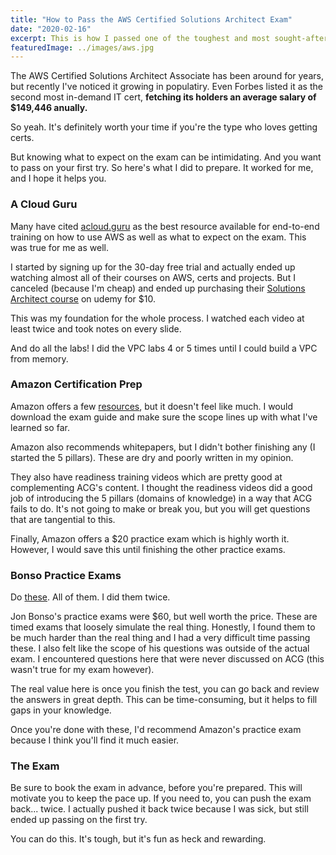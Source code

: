 ```yaml
---
title: "How to Pass the AWS Certified Solutions Architect Exam"
date: "2020-02-16"
excerpt: This is how I passed one of the toughest and most sought-after certs in the world of IT.
featuredImage: ../images/aws.jpg
---
```


The AWS Certified Solutions Architect Associate has been around for years, but recently I've noticed it growing in populatiry. Even Forbes listed it as the second most in-demand IT cert, **fetching its holders an average salary of $149,446 anually.**

So yeah. It's definitely worth your time if you're the type who loves getting certs.

But knowing what to expect on the exam can be intimidating. And you want to pass on your first try. So here's what I did to prepare. It worked for me, and I hope it helps you.

### A Cloud Guru

Many have cited [acloud.guru](https://acloud.guru) as the best resource available for end-to-end training on how to use AWS as well as what to expect on the exam. This was true for me as well.

I started by signing up for the 30-day free trial and actually ended up watching almost all of their courses on AWS, certs and projects. But I canceled (because I'm cheap) and ended up purchasing their [Solutions Architect course](https://www.udemy.com/course/aws-certified-solutions-architect-associate/) on udemy for $10.

This was my foundation for the whole process. I watched each video at least twice and took notes on every slide.

And do all the labs! I did the VPC labs 4 or 5 times until I could build a VPC from memory.

### Amazon Certification Prep

Amazon offers a few [resources](https://aws.amazon.com/certification/certification-prep/), but it doesn't feel like much. I would download the exam guide and make sure the scope lines up with what I've learned so far.

Amazon also recommends whitepapers, but I didn't bother finishing any (I started the 5 pillars). These are dry and poorly written in my opinion.

They also have readiness training videos which are pretty good at complementing ACG's content. I thought the readiness videos did a good job of introducing the 5 pillars (domains of knowledge) in a way that ACG fails to do. It's not going to make or break you, but you will get questions that are tangential to this.

Finally, Amazon offers a $20 practice exam which is highly worth it. However, I would save this until finishing the other practice exams.

### Bonso Practice Exams

Do [these](https://www.udemy.com/course/aws-certified-solutions-architect-associate-amazon-practice-exams-saa-c02/). All of them. I did them twice.

Jon Bonso's practice exams were $60, but well worth the price. These are timed exams that loosely simulate the real thing. Honestly, I found them to be much harder than the real thing and I had a very difficult time passing these. I also felt like the scope of his questions was outside of the actual exam. I encountered questions here that were never discussed on ACG (this wasn't true for my exam however).

The real value here is once you finish the test, you can go back and review the answers in great depth. This can be time-consuming, but it helps to fill gaps in your knowledge.

Once you're done with these, I'd recommend Amazon's practice exam because I think you'll find it much easier.

### The Exam

Be sure to book the exam in advance, before you're prepared. This will motivate you to keep the pace up. If you need to, you can push the exam back... twice. I actually pushed it back twice because I was sick, but still ended up passing on the first try.

You can do this. It's tough, but it's fun as heck and rewarding.